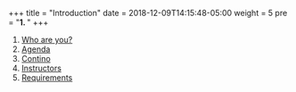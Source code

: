 +++
title = "Introduction"
date = 2018-12-09T14:15:48-05:00
weight = 5
pre = "<b>1. </b>"
+++


1. [Who are you?](/introduction/)
2. [Agenda](/introduction/agenda/)
3. [Contino](/introduction/contino/)
4. [Instructors](/introduction/whoami/)
5. [Requirements](/introduction/requirements/)

